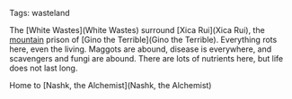 Tags: wasteland

The [White Wastes](White Wastes) surround [Xica Rui](Xica Rui), the [mountain](Mountains) prison of [Gino the Terrible](Gino the Terrible). Everything rots here, even the living. Maggots are abound, disease is everywhere, and scavengers and fungi are abound. There are lots of nutrients here, but life does not last long.

Home to [Nashk, the Alchemist](Nashk, the Alchemist)